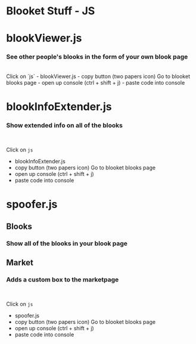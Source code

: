 # Blooket Stuff - JS

# blookViewer.js
### See other people's blooks in the form of your own blook page
</br>
Click on `js`
- blookViewer.js
- copy button (two papers icon)
Go to blooket blooks page
- open up console (ctrl + shift + j)
- paste code into console


# blookInfoExtender.js
### Show extended info on all of the blooks
</br>

Click on  `js`
- blookInfoExtender.js
- copy button (two papers icon)
Go to blooket blooks page
- open up console (ctrl + shift + j)
- paste code into console

# spoofer.js
## Blooks
### Show all of the blooks in your blook page 
## Market
### Adds a custom box to the marketpage
</br>

Click on  `js`
- spoofer.js
- copy button (two papers icon)
Go to blooket blooks page
- open up console (ctrl + shift + j)
- paste code into console
